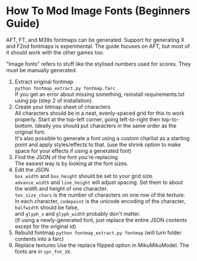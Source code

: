 How To Mod Image Fonts (Beginners Guide)
========================================

AFT, FT, and M39s fontmaps can be generated. Support for generating X and F2nd fontmaps is experimental.
The guide focuses on AFT, but most of it should work with the other games too.

"Image fonts" refers to stuff like the stylised numbers used for scores.
They must be manually generated.

1. Extract original fontmap  
   `python fontmap_extract.py fontmap.farc`  
   If you get an error about missing something, reinstall requirements.txt using pip (step 2 of installation).
2. Create your bitmap sheet of characters  
   All characters should be in a neat, evenly-spaced grid for this to work properly.
   Start at the top-left corner, going left-to-right then top-to-bottom.
   Ideally you should put characters in the same order as the original font.  
   It's also possible to generate a font using a custom charlist as a starting point and apply styles/effects to that.
   (use the shrink option to make space for your effects if using a generated font)
3. Find the JSON of the font you're replacing  
   The easiest way is by looking at the font sizes.
4. Edit the JSON  
   `box_width` and `box_height` should be set to your grid size.  
   `advance_width` and `line_height` will adjust spacing. Set them to about the width and height of one character.  
   `tex_size_chars` is the number of characters on one row of the texture.  
   In each character, `codepoint` is the unicode encoding of the character, `halfwidth` should be false,  
   and `glyph_x` and `glyph_width` probably don't matter.  
   (if using a newly-generated font, just replace the entire JSON contents except for the original id)
5. Rebuild fontmap
   `python fontmap_extract.py fontmap` (will turn folder contents into a farc)
6. Replace textures
   Use the replace flipped option in MikuMikuModel. The fonts are in `spr_fnt_XX`.